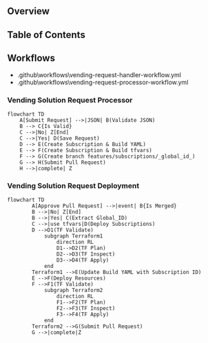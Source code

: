 ## Overview

## Table of Contents

## Workflows

- .github\workflows\vending-request-handler-workflow.yml
- .github\workflows\vending-request-processor-workflow.yml

### Vending Solution Request Processor

```mermaid
flowchart TD
    A[Submit Request] -->|JSON| B(Validate JSON)
    B --> C{Is Valid}
    C -->|No| Z[End]
    C -->|Yes| D(Save Request)
    D --> E(Create Subscription & Build YAML)
    E --> F(Create Subscription & Build tfvars)
    F --> G(Create branch features/subscriptions/_global_id_)
    G --> H(Submit Pull Request)
    H -->|complete| Z

```

### Vending Solution Request Deployment

```mermaid
flowchart TD
        A[Approve Pull Request] -->|event| B{Is Merged}    
        B -->|No| Z[End]
        B -->|Yes| C(Extract Global_ID)
        C -->|use tfvars|D(Deploy Subscriptions)
        D -->D1(TF Validate)
            subgraph Terraform1
                direction RL
                D1-->D2(TF Plan)
                D2-->D3(TF Inspect)
                D3-->D4(TF Apply)
            end
        Terraform1 -->E(Update Build YAML with Subscription ID)
        E -->F(Deploy Resources)
        F -->F1(TF Validate)
            subgraph Terraform2
                direction RL
                F1-->F2(TF Plan)
                F2-->F3(TF Inspect)
                F3-->F4(TF Apply)
            end
        Terraform2 -->G(Submit Pull Request)
        G -->|complete|Z    
```